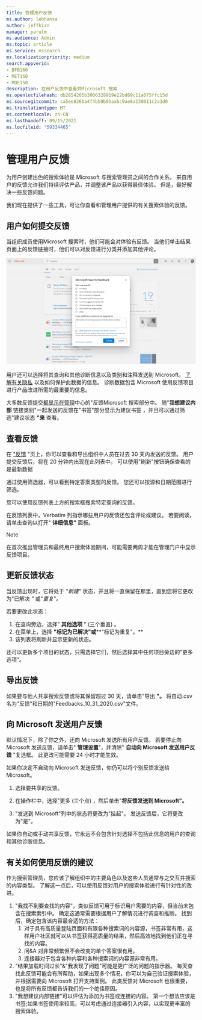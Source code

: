 ```yaml
---
title: 管理用户反馈
ms.author: lebhansa
author: jeffkizn
manager: parulm
ms.audience: Admin
ms.topic: article
ms.service: mssearch
ms.localizationpriority: medium
search.appverid:
- BFB160
- MET150
- MOE150
description: 在用户反馈中查看并Microsoft 搜索
ms.openlocfilehash: db2854205b3006328919e22bd69c11a075ffc15d
ms.sourcegitcommit: ca5ee826ba4f4bb9b9baabc9ae8a130011c2a3d0
ms.translationtype: MT
ms.contentlocale: zh-CN
ms.lasthandoff: 09/15/2021
ms.locfileid: "59334465"
---
```

# <a name="managing-user-feedback"></a>管理用户反馈

为用户创建出色的搜索体验是 Microsoft 与搜索管理员之间的合作关系。 来自用户的反馈允许我们持续评估产品，并调整该产品以获得最佳体验。 但是，最好解决一些反馈问题。

我们现在提供了一些工具，可让你查看和管理用户提供的有关搜索体验的反馈。

## <a name="how-users-submit-feedback"></a>用户如何提交反馈

当组织成员使用Microsoft 搜索时，他们可能会对体验有反馈。 当他们单击结果页面上的反馈链接时，他们可以对反馈进行分类并添加其他评论。

![全局反馈表单。](media/feedback/feedback-global-dialog.png)

用户还可以选择将其查询和其他诊断信息以及类别和注释发送到 Microsoft。 [了解有关隐私](https://privacy.microsoft.com/en-US/privacystatement) 以及如何保护此数据的信息。 诊断数据包含 Microsoft 使用反馈项目进行产品改进所需的最重要的信息。

大多数反馈提交[都显示在管理](https://admin.microsoft.com/Adminportal/Home#/MicrosoftSearch/feedback)中心的"反馈Microsoft 搜索部分中。 随"**我想建议内部** 链接类别"一起发送的反馈在"书签"部分显示为建议书签 [](https://admin-ignite.microsoft.com/Adminportal/Home#/MicrosoftSearch/bookmarks)，并且可以通过筛选"建议状态 **"来** 查看。

## <a name="review-feedback"></a>查看反馈

在 ["反馈](https://admin.microsoft.com/Adminportal/Home#/MicrosoftSearch/feedback) "页上，你可以查看和导出组织中人员在过去 30 天内发送的反馈。 用户提交反馈后，将在 20 分钟内出现在此列表中。 可以使用"刷新"按钮确保查看的是最新数据

通过使用筛选器，可以看到特定答案类型的反馈。 您还可以按源和日期范围进行筛选。

您可以使用反馈列表上方的搜索框搜索特定查询的反馈。

在反馈列表中，Verbatim 列指示哪些用户的反馈还包含评论或建议。 若要阅读，请单击查询以打开" **详细信息"** 面板。

>[!NOTE]
>在首次推出管理员和最终用户搜索体验期间，可能需要两周才能在管理门户中显示反馈项目。

## <a name="update-feedback-state"></a>更新反馈状态

当反馈出现时，它将处于 *"新建"* 状态，并且将一直保留在那里，直到您将它更改为"已解决 *"* 或"*重复"。*

若要更改此状态：

1. 在查询旁边，选择" **其他选项** " (三个垂直) 。
1. 在菜单上，选择 **"标记为已解决"或****"标记为重复"。**
1. 该列表将刷新并显示更新的状态。

还可以更新多个项目的状态，只需选择它们，然后选择其中任何项目旁边的"更多选项"。

## <a name="export-feedback"></a>导出反馈

如果要与他人共享搜索反馈或将其保留超过 30 天，请单击"导出 **"。** 将自动.csv名为"反馈"和日期的"Feedbacks_10_31_2020.csv"文件。

## <a name="send-user-feedback-to-microsoft"></a>向 Microsoft 发送用户反馈

默认情况下，除了你之外，还向 Microsoft 发送所有用户反馈。 若要停止向 Microsoft 发送反馈，请单击" **管理设置**"，并清除" **自动向 Microsoft 发送用户反馈** "复选框。 此更改可能需要 24 小时才能生效。

如果你决定不自动向 Microsoft 发送反馈，你仍可以将个别反馈发送给 Microsoft。

1. 选择要共享的反馈。
1. 在操作栏中，选择"更多 (三个点) ，然后单击"**将反馈发送到 Microsoft"。**

1. "发送到 Microsoft"列中的状态将更改为"挂起"。 发送反馈后，它将更改为"是"。

如果你自动或手动共享反馈，它永远不会包含针对选择不包括此信息的用户的查询和其他诊断信息。

## <a name="suggestions-on-how-to-use-feedback"></a>有关如何使用反馈的建议

作为搜索管理员，您应该了解组织中的主要角色以及这些人员通常与之交互并搜索的内容类型。 了解这一点后，可以使用反馈对用户的搜索体验进行有针对性的改进。

1. "我找不到要查找的内容"，类似反馈可用于标识用户需要的内容，但当前未包含在搜索索引中。 确定这通常需要根据用户了解情况进行调查和推断。 找到后，确定包含该内容最合适的方法：
    1. 对于具有高质量登陆页面和有限各种搜索词的内容源，书签非常有用，这样用户社区就可以从书签获得高质量的结果，然后高效地找到他们正在寻找的内容。
    1. 问&A 对非常频繁但不会改变的单个答案很有用。
    1. 连接器对于包含各种内容和各种搜索词的内容源非常有用。
1. "结果加载时间过长"&"我发现了问题"可能是更广泛的问题的指示器。 每天查找此反馈可能会有所帮助，如果出现多个情况，你可以为自己验证搜索体验，并根据需要向 Microsoft 打开支持案例。 此类反馈对 Microsoft 也很重要，也是将所有反馈都告诉我们的一个绝佳原因。
1. "我想建议内部链接"可以评估为添加为书签或连接的内容。 第一个想法应该是书签;如果书签使用率较高，可以考虑通过连接器引入内容，以实现更丰富的搜索体验。
